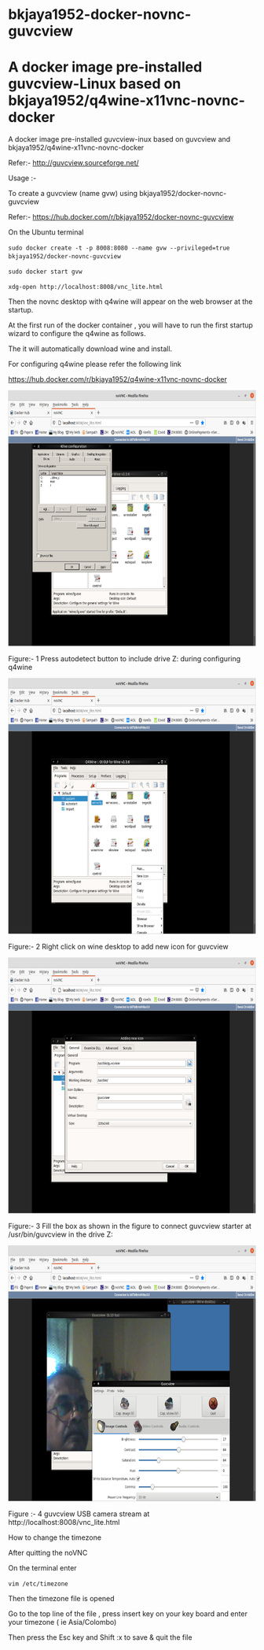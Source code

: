 # bkjaya1952-docker-novnc-guvcview
# A docker image pre-installed guvcview-Linux based on bkjaya1952/q4wine-x11vnc-novnc-docker

A docker image pre-installed guvcview-inux based on guvcview and bkjaya1952/q4wine-x11vnc-novnc-docker

Refer:- http://guvcview.sourceforge.net/

Usage :-

To create a guvcview (name gvw) using bkjaya1952/docker-novnc-guvcview

Refer:- https://hub.docker.com/r/bkjaya1952/docker-novnc-guvcview

On the Ubuntu terminal

<code>sudo docker create -t -p 8008:8080 --name gvw --privileged=true bkjaya1952/docker-novnc-guvcview</code>

<code>sudo docker start gvw</code>

<code>xdg-open http://localhost:8008/vnc_lite.html</code>

Then the novnc desktop with q4wine will appear on the web browser at the startup.

At the first run of the docker container , you will have to run the first startup wizard to configure the q4wine as follows.

The it will automatically download wine and install.

For configuring q4wine please refer the following link

https://hub.docker.com/r/bkjaya1952/q4wine-x11vnc-novnc-docker


<img src="https://raw.githubusercontent.com/bkjaya2020/bkjaya1952-docker-novnc-guvcview/master/Screenshot%20from%202020-09-09%2017-05-37.png" alt="https://raw.githubusercontent.com/bkjaya2020/bkjaya1952-docker-novnc-guvcview/master/Screenshot%20from%202020-09-09%2017-05-37.png" width="625" height="520">

Figure:- 1 Press autodetect button to include drive Z: during configuring q4wine

<img src="https://raw.githubusercontent.com/bkjaya2020/bkjaya1952-docker-novnc-guvcview/master/Screenshot%20from%202020-09-09%2017-06-08.png" alt="https://raw.githubusercontent.com/bkjaya2020/bkjaya1952-docker-novnc-guvcview/master/Screenshot%20from%202020-09-09%2017-06-08.png" width="625" height="520">

Figure:- 2 Right click on wine desktop to add new icon for guvcview 

<img src="https://raw.githubusercontent.com/bkjaya2020/bkjaya1952-docker-novnc-guvcview/master/Screenshot%20from%202020-09-09%2017-09-11.png" alt="https://raw.githubusercontent.com/bkjaya2020/bkjaya1952-docker-novnc-guvcview/master/Screenshot%20from%202020-09-09%2017-09-11.png" width="625" height="520">

Figure:- 3 Fill the box as shown in the figure to connect guvcview starter at /usr/bin/guvcview in the drive Z:

<img src="https://raw.githubusercontent.com/bkjaya2020/bkjaya1952-docker-novnc-guvcview/master/Screenshot%20from%202020-09-09%2017-10-46.png" alt="https://raw.githubusercontent.com/bkjaya2020/bkjaya1952-docker-novnc-guvcview/master/Screenshot%20from%202020-09-09%2017-10-46.png" width="625" height="520">

Figure :- 4 guvcview USB camera stream at http://localhost:8008/vnc_lite.html



How to change the timezone

After quitting the noVNC

On the terminal enter

<code>vim /etc/timezone</code>

Then the timezone file is opened

Go to the top line of the file , press insert key on your key board and enter your timezone ( ie Asia/Colombo)

Then press the Esc key and Shift :x to save & quit the file


